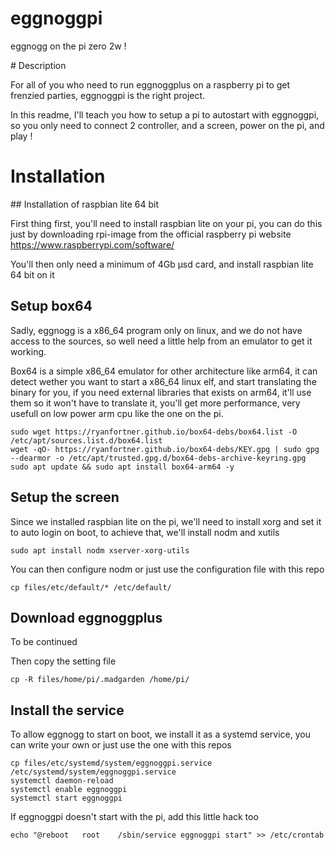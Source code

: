 # eggnoggpi

eggnogg on the pi zero 2w !

# Description

For all of you who need to run eggnoggplus on a raspberry pi to get frenzied parties, eggnoggpi is the right project.

In this readme, I'll teach you how to setup a pi to autostart with eggnoggpi, so you only need to connect 2 controller, and a screen, power on the pi, and play !

# Installation

## Installation of raspbian lite 64 bit

First thing first, you'll need to install raspbian lite on your pi, you can do this just by downloading rpi-image from the official raspberry pi website https://www.raspberrypi.com/software/

You'll then only need a minimum of 4Gb µsd card, and install raspbian lite 64 bit on it

## Setup box64

Sadly, eggnogg is a x86_64 program only on linux, and we do not have access to the sources, so well need a little help from an emulator to get it working.

Box64 is a simple x86_64 emulator for other architecture like arm64, it can detect wether you want to start a x86_64 linux elf, and start translating the binary for you, if you need external libraries that exists on arm64, it'll use them so it won't have to translate it, you'll get more performance, very usefull on low power arm cpu like the one on the pi.

    sudo wget https://ryanfortner.github.io/box64-debs/box64.list -O /etc/apt/sources.list.d/box64.list
    wget -qO- https://ryanfortner.github.io/box64-debs/KEY.gpg | sudo gpg --dearmor -o /etc/apt/trusted.gpg.d/box64-debs-archive-keyring.gpg
    sudo apt update && sudo apt install box64-arm64 -y

## Setup the screen

Since we installed raspbian lite on the pi, we'll need to install xorg and set it to auto login on boot, to achieve that, we'll install nodm and xutils

    sudo apt install nodm xserver-xorg-utils

You can then configure nodm or just use the configuration file with this repo

    cp files/etc/default/* /etc/default/

## Download eggnoggplus

To be continued

Then copy the setting file

    cp -R files/home/pi/.madgarden /home/pi/

## Install the service

To allow eggnogg to start on boot, we install it as a systemd service, you can write your own or just use the one with this repos

    cp files/etc/systemd/system/eggnoggpi.service /etc/systemd/system/eggnoggpi.service
    systemctl daemon-reload
    systemctl enable eggnoggpi
    systemctl start eggnoggpi

If eggnoggpi doesn't start with the pi, add this little hack too

    echo "@reboot	root	/sbin/service eggnoggpi start" >> /etc/crontab
